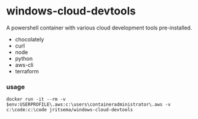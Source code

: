 windows-cloud-devtools
=======================

A powershell container with various cloud development tools pre-installed.

- chocolately
- curl
- node
- python
- aws-cli
- terraform

### usage
```
docker run -it --rm -v $env:USERPROFILE\.aws:c:\users\containeradministrator\.aws -v c:\code:c:\code jritsema/windows-cloud-devtools
```